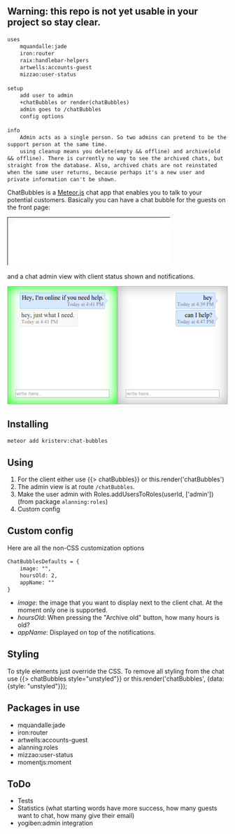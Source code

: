 ## Warning: this repo is not yet usable in your project so stay clear.
```
uses
	mquandalle:jade
	iron:router
	raix:handlebar-helpers
	artwells:accounts-guest
	mizzao:user-status

setup
	add user to admin
	+chatBubbles or render(chatBubbles)
	admin goes to /chatBubbles
	config options

info
	Admin acts as a single person. So two admins can pretend to be the support person at the same time.
	using cleanup means you delete(empty && offline) and archive(old && offline). There is currently no way to see the archived chats, but straight from the database. Also, archived chats are not reinstated when the same user returns, because perhaps it's a new user and private information can't be shown.

```

ChatBubbles is a [Meteor.js](http://meteor.com) chat app that enables you to talk to your potential customers. Basically you can have a chat bubble for the guests on the front page:

![client chat](/readme/client.gif)

and a chat admin view with client status shown and notifications.

![Admin view](/readme/admin.png)

Installing
----------

    meteor add kristerv:chat-bubbles

Using
-----

1. For the client either use {{> chatBubbles}} or this.render('chatBubbles')
2. The admin view is at route `/chatBubbles`.
3. Make the user admin with Roles.addUsersToRoles(userId, ['admin']) (from package `alanning:roles`)
4. Custom config

Custom config
-------------

Here are all the non-CSS customization options

    ChatBubblesDefaults = {
    	image: "",
    	hoursOld: 2,
    	appName: ""
    }

- *image*: the image that you want to display next to the client chat. At the moment only one is supported.
- *hoursOld*: When pressing the "Archive old" button, how many hours is old?
- *appName*: Displayed on top of the notifications.

Styling
-------

To style elements just override the CSS. To remove all styling from the chat use {{> chatBubbles style="unstyled"}} or this.render('chatBubbles', {data: {style: "unstyled"}});

Packages in use
---------------

- mquandalle:jade
- iron:router
- artwells:accounts-guest
- alanning:roles
- mizzao:user-status
- momentjs:moment

ToDo
----

- Tests
- Statistics (what starting words have more success, how many guests want to chat, how many give their email)
- yogiben:admin integration